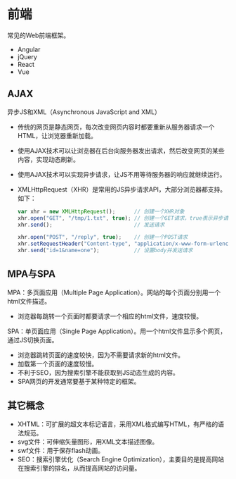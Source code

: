 # 前端

常见的Web前端框架。
- Angular
- jQuery
- React
- Vue


## AJAX

异步JS和XML（Asynchronous JavaScript and XML）

- 传统的网页是静态网页，每次改变网页内容时都要重新从服务器请求一个HTML，让浏览器重新加载。
- 使用AJAX技术可以让浏览器在后台向服务器发出请求，然后改变网页的某些内容，实现动态刷新。
- 使用AJAX技术可以实现异步请求，让JS不用等待服务器的响应就继续运行。
- XMLHttpRequest（XHR）是常用的JS异步请求API，大部分浏览器都支持。如下：

    ```js
    var xhr = new XMLHttpRequest();      // 创建一个XHR对象
    xhr.open("GET", "/tmp/1.txt", true); // 创建一个GET请求，true表示异步请求
    xhr.send();                          // 发送请求

    xhr.open("POST", "/reply", true);    // 创建一个POST请求
    xhr.setRequestHeader("Content-type", "application/x-www-form-urlencoded");  // 设置一个header
    xhr.send("id=1&name=one");           // 设置body并发送请求
    ```

## MPA与SPA

MPA：多页面应用（Multiple Page Application）。网站的每个页面分别用一个html文件描述。
- 浏览器每跳转一个页面时都要请求一个相应的html文件，速度较慢。

SPA：单页面应用（Single Page Application）。用一个html文件显示多个网页，通过JS切换页面。
- 浏览器跳转页面的速度较快，因为不需要请求新的html文件。
- 加载第一个页面的速度较慢。
- 不利于SEO，因为搜索引擎不能获取到JS动态生成的内容。
- SPA网页的开发通常要基于某种特定的框架。

## 其它概念

- XHTML：可扩展的超文本标记语言，采用XML格式编写HTML，有严格的语法规范。
- svg文件：可伸缩矢量图形，用XML文本描述图像。
- swf文件：用于保存flash动画。
- SEO：搜索引擎优化（Search Engine Optimization），主要目的是提高网站在搜索引擎的排名，从而提高网站的访问量。
